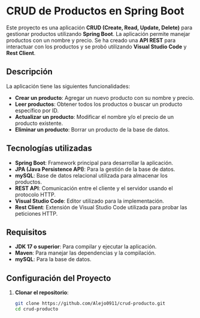 # CRUD de Productos en Spring Boot

Este proyecto es una aplicación **CRUD (Create, Read, Update, Delete)** para gestionar productos utilizando **Spring Boot**. La aplicación permite manejar productos con un nombre y precio. Se ha creado una **API REST** para interactuar con los productos y se probó utilizando **Visual Studio Code** y **Rest Client**.

## Descripción

La aplicación tiene las siguientes funcionalidades:

- **Crear un producto**: Agregar un nuevo producto con su nombre y precio.
- **Leer productos**: Obtener todos los productos o buscar un producto específico por ID.
- **Actualizar un producto**: Modificar el nombre y/o el precio de un producto existente.
- **Eliminar un producto**: Borrar un producto de la base de datos.

## Tecnologías utilizadas

- **Spring Boot**: Framework principal para desarrollar la aplicación.
- **JPA (Java Persistence API)**: Para la gestión de la base de datos.
- **mySQL**: Base de datos relacional utilizada para almacenar los productos.
- **REST API**: Comunicación entre el cliente y el servidor usando el protocolo HTTP.
- **Visual Studio Code**: Editor utilizado para la implementación.
- **Rest Client**: Extensión de Visual Studio Code utilizada para probar las peticiones HTTP.

## Requisitos

- **JDK 17 o superior**: Para compilar y ejecutar la aplicación.
- **Maven**: Para manejar las dependencias y la compilación.
- **mySQL**: Para la base de datos.

## Configuración del Proyecto

1. **Clonar el repositorio**:

   ```bash
   git clone https://github.com/Alejo0911/crud-producto.git
   cd crud-producto
